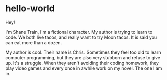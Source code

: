 # hello-world

Hey!

I'm Shane Train, I'm a fictional character. My author is trying to learn to code. 
We both live tacos, and really want to try Moon tacos. It is said you can eat more than a dozen.

My author is cool. Their name is Chris. Sometimes they feel too old to learn computer programming, but they are also very stubborn and refuse to give up. It's a struggle. When they aren't avoiding their coding homework, they play video games and every once in awhile work on my novel. The one I am in. 
